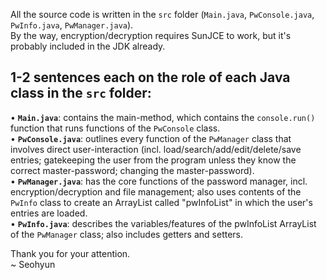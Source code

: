 All the source code is written in the `src` folder (`Main.java`, `PwConsole.java`, `PwInfo.java`, `PwManager.java`).<br>
By the way, encryption/decryption requires SunJCE to work, but it's probably included in the JDK already.


1-2 sentences each on the role of each Java class in the `src` folder: 
-
• <b>`Main.java`</b>: contains the main-method, which contains the `console.run()` function that runs functions of the `PwConsole` class.<br>
• <b>`PwConsole.java`</b>: outlines every function of the `PwManager` class that involves direct user-interaction (incl. load/search/add/edit/delete/save entries; gatekeeping the user from the program unless they know the correct master-password; changing the master-password).<br>
• <b>`PwManager.java`</b>: has the core functions of the password manager, incl. encryption/decryption and file management; also uses contents of the `PwInfo` class to create an ArrayList called "pwInfoList" in which the user's entries are loaded.<br>
• <b>`PwInfo.java`</b>: describes the variables/features of the pwInfoList ArrayList of the `PwManager` class; also includes getters and setters.<br>


Thank you for your attention.<br>
~ Seohyun
